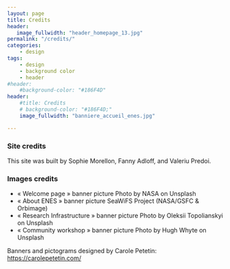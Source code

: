 ```yaml
---
layout: page
title: Credits
header:
   image_fullwidth: "header_homepage_13.jpg"
permalink: "/credits/"
categories:
    - design
tags:
    - design
    - background color
    - header
#header:
    #background-color: "#186F4D"
header:
    #title: Credits
    # background-color: "#186F4D;"
    image_fullwidth: "banniere_accueil_enes.jpg"

---
```


### Site credits

This site was built by Sophie Morellon, Fanny Adloff, and Valeriu Predoi.

### Images credits

- « Welcome page » banner picture
  Photo by NASA on Unsplash 
- « About ENES » banner picture
  SeaWiFS Project (NASA/GSFC & Orbimage)
- « Research Infrastructure » banner picture
  Photo by Oleksii Topolianskyi on Unsplash 
- « Community workshop » banner picture
  Photo by Hugh Whyte on Unsplash

Banners and pictograms designed by Carole Petetin: <https://carolepetetin.com/>
